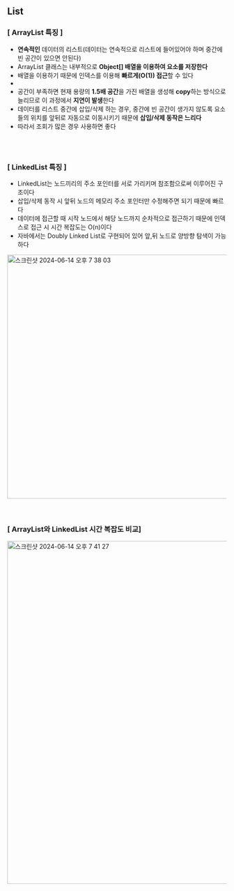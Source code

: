 ## List

### **[ ArrayList 특징 ]**

- **연속적인** 데이터의 리스트(데이터는 연속적으로 리스트에 들어있어야 하며 중간에 빈 공간이 있으면 안된다)
- ArrayList 클래스는 내부적으로 **Object[] 배열을 이용하여 요소를 저장한다**
- 배열을 이용하기 때문에 인덱스를 이용해 **빠르게(O(1)) 접근**할 수 있다
-  
- 공간이 부족하면 현재 용량의 **1.5배 공간**을 가진 배열을 생성해 **copy**하는 방식으로 늘리므로 이 과정에서 **지연이 발생**한다
- 데이터를 리스트 중간에 삽입/삭제 하는 경우, 중간에 빈 공간이 생가지 않도록 요소들의 위치를 앞뒤로 자동으로 이동시키기 때문에 **삽입/삭제 동작은 느리다**
- 따라서 조회가 많은 경우 사용하면 좋다

<br>
<br>

### **[ LinkedList 특징 ]**

- LinkedList는 노드끼리의 주소 포인터를 서로 가리키며 참조함으로써 이루어진 구조이다
- 삽입/삭제 동작 시 앞뒤 노드의 메모리 주소 포인터만 수정해주면 되기 때문에 빠르다
- 데이터에 접근할 때 시작 노드에서 해당 노드까지 순차적으로 접근하기 때문에 인덱스로 접근 시 시간 복잡도는 O(n)이다
- 자바에서는 Doubly Linked List로 구현되어 있어 앞,뒤 노드로 양방향 탐색이 가능하다
<img width="560" alt="스크린샷 2024-06-14 오후 7 38 03" src="https://github.com/gunnu3226/Coding-test/assets/139452702/addcfcec-4db2-4a1b-bd16-0ad68fcf41a2">

<br>
<br>
<br>

### **[ ArrayList와 LinkedList 시간 복잡도 비교]**
<img width="787" alt="스크린샷 2024-06-14 오후 7 41 27" src="https://github.com/gunnu3226/Coding-test/assets/139452702/75b3acc2-43df-4531-9ff3-b86d91a36229">
